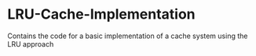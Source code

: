 # LRU-Cache-Implementation
Contains the code for a basic implementation of a cache system using the LRU approach
